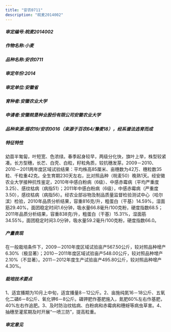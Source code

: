 ```yaml
---
title: "安农0711"
description: "皖麦2014002"
---
```

##### 审定编号:皖麦2014002

##### 作物名称:小麦

##### 品种名称:安农0711

##### 审定年份:2014

##### 审定单位:安徽省

##### 育种者:安徽农业大学

##### 申请者:安徽皖垦种业股份有限公司安徽农业大学

##### 品种来源:烟农19/安农0016（来源于百农64/豫麦18），经系谱法选育而成


##### 特征特性
幼苗半匍匐，叶短宽、色浓绿。春季起身较早，两级分化快，旗叶上举，株型较紧凑。长方型穗，长芒、白壳、白粒，籽粒角质，较抗穗发芽。2009－2010、2010－2011两年度区域试验结果：平均株高85厘米、亩穗数为42万、穗粒数35粒、千粒重42克。全生育期230天左右，比对照品种（皖麦50）晚熟1天。经安徽农业大学接种抗性鉴定，2010年中感白粉病（6级）、中感赤霉病（平均严重度3.25）、感纹枯病（病指51）；2011年中感白粉病（6级），中感赤霉病（严重度3.50），感纹枯病（病指56）。经农业部谷物及制品质量监督检验测试中心（哈尔滨）检验，2010年品质分析结果，容重816克/升，粗蛋白（干基）14.59%，湿面筋29.40%，面团稳定时间1.6分钟，吸水量66.8毫升/100克粉，硬度指数68.5；2011年品质分析结果，容重838克/升，粗蛋白（干基）15.31%，湿面筋34.55%，面团稳定时间3.0分钟，吸水量59.2毫升/100克粉，硬度指数66.0。


##### 产量表现
在一般栽培条件下，2009－2010年度区域试验亩产567.50公斤，较对照品种增产6.30%（极显著）；2010－2011年度区域试验亩产548.00公斤，较对照品种增产2.10%（不显著）。2011－2012年度生产试验亩产495.80公斤，较对照品种增产4.30%。


##### 栽培技术要点
1、适宜播期为10月上中旬，适宜播量8－12公斤。2、亩施纯氮16－18公斤、五氧化二磷6－8公斤、氧化钾6－8公斤。磷钾肥作基肥施入，氮肥60%左右作基肥，40%左右作追肥。3、及时防治纹枯病、白粉病和赤霉病和穗蚜等病虫草害。4、抽穗至灌浆期及时开展“一喷三防”，提高粒重。


##### 审定意见

